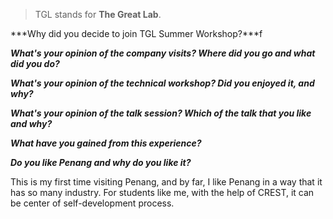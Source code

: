 > TGL stands for **The Great Lab**. 

***Why did you decide to join TGL Summer Workshop?***f

***What's your opinion of the company visits? Where did you go and what did you do?***

***What's your opinion of the technical workshop? Did you enjoyed it, and why?***

***What's your opinion of the talk session? Which of the talk that you like and why?***

***What have you gained from this experience?***

***Do you like Penang and why do you like it?***

This is my first time visiting Penang, and by far, I like Penang in a way that it has so many industry. For students like me, with the help of CREST, it can be center of self-development process. 